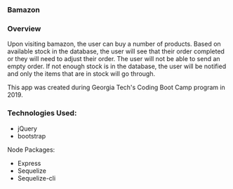 ### Bamazon

### Overview

Upon visiting bamazon, the user can buy a number of products.  Based on available stock in the database, the user will see that their order completed or they will need to adjust their order.  The user will not be able to send an empty order. If not enough stock is in the database, the user will be notified and only the items that are in stock will go through.

This app was created during Georgia Tech's Coding Boot Camp program in 2019.

### Technologies Used:

* jQuery
* bootstrap

Node Packages:
* Express 
* Sequelize
* Sequelize-cli

